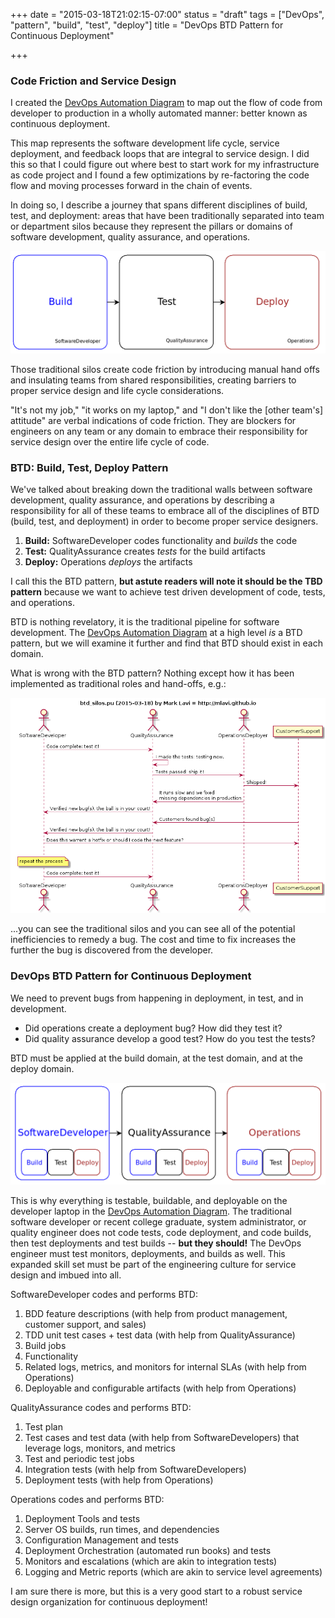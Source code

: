 +++
date = "2015-03-18T21:02:15-07:00"
status = "draft"
tags = ["DevOps", "pattern", "build", "test", "deploy"]
title = "DevOps BTD Pattern for Continuous Deployment"

+++

### Code Friction and Service Design ###

I created the [DevOps Automation Diagram](../devops-automation/) to map out the flow of code from
developer to production in a wholly automated manner: better known as continuous deployment.

This map represents the software development life cycle, service deployment, and feedback loops that are
integral to service design. I did this so that I could figure out where best to start work for my
infrastructure as code project and I found a few optimizations by re-factoring the code flow and
moving processes forward in the chain of events.

In doing so, I describe a journey that spans different disciplines of build, test, and deployment:
areas that have been traditionally separated into team or department silos because they represent
the pillars or domains of software development, quality assurance, and operations.

![BTD Silos - 2015-03-18](/img/btd-pattern-traditional.dia.png)

Those traditional silos create code friction by introducing manual hand offs and insulating teams
from shared responsibilities, creating barriers to proper service design and life cycle considerations.

"It's not my job," "it works on my laptop," and "I don't like the [other team's] attitude" are
verbal indications of code friction. They are blockers for engineers on any team or any domain
to embrace their responsibility for service design over the entire life cycle of code.

### BTD: Build, Test, Deploy Pattern ###

We've talked about breaking down the traditional walls between software development, quality assurance,
and operations by describing a responsibility for all of these teams to embrace all of the disciplines
of BTD (build, test, and deployment) in order to become proper service designers.

1. **Build:** SoftwareDeveloper codes functionality and *builds* the code
2. **Test:** QualityAssurance creates *tests* for the build artifacts
3. **Deploy:** Operations *deploys* the artifacts

I call this the BTD pattern, **but astute readers will note it should be the TBD pattern** because we want to achieve test driven development of code, tests, and operations.

BTD is nothing revelatory, it is the traditional pipeline for software development.
The [DevOps Automation Diagram](../devops-automation/) at a high level *is* a BTD pattern,
but we will examine it further and find that BTD should exist in each domain.

What is wrong with the BTD pattern? Nothing except how it has been implemented as traditional roles and hand-offs, e.g.:

![BTD Silos - 2015-03-18](/img/btd_silos.pu.png)

...you can see the traditional silos and you can see all of the potential inefficiencies to remedy a bug.
The cost and time to fix increases the further the bug is discovered from the developer.

### DevOps BTD Pattern for Continuous Deployment ###

We need to prevent bugs from happening in deployment, in test, and in development.

- Did operations create a deployment bug? How did they test it?
- Did quality assurance develop a good test? How do you test the tests?

BTD must be applied at the build domain, at the test domain, and at the deploy domain.

![BTD Pattern - 2015-03-18](/img/btd-pattern.dia.png)

This is why everything is testable, buildable, and deployable on the developer laptop in the
[DevOps Automation Diagram](../devops-automation/).
The traditional software developer or recent college graduate, system administrator, or quality engineer
does not code tests, code deployment, and code builds, then test deployments and test builds -- **but they should!**
The DevOps engineer must test monitors, deployments, and builds as well.
This expanded skill set must be part of the engineering culture for service design and imbued into all.

SoftwareDeveloper codes and performs BTD:

1. BDD feature descriptions (with help from product management, customer support, and sales)
1. TDD unit test cases + test data (with help from QualityAssurance)
1. Build jobs
1. Functionality
1. Related logs, metrics, and monitors for internal SLAs (with help from Operations)
1. Deployable and configurable artifacts (with help from Operations)

QualityAssurance codes and performs BTD:

1. Test plan
1. Test cases and test data (with help from SoftwareDevelopers) that leverage logs, monitors, and metrics
1. Test and periodic test jobs
1. Integration tests (with help from SoftwareDevelopers)
1. Deployment tests (with help from Operations)

Operations codes and performs BTD:

1. Deployment Tools and tests
1. Server OS builds, run times, and dependencies
1. Configuration Management and tests
1. Deployment Orchestration (automated run books) and tests
1. Monitors and escalations (which are akin to integration tests)
1. Logging and Metric reports (which are akin to service level agreements)

I am sure there is more, but this is a very good start to a robust service design organization for continuous deployment!
